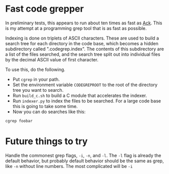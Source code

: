 Fast code grepper
=

In preliminary tests, this appears to run about ten times as fast as
[Ack](http://beyondgrep.com/). This is my attempt at a programming grep
tool that is as fast as possible.

Indexing is done on triplets of ASCII characters. These are used to build
a search tree for each directory in the code base, which becomes a hidden
subdirectory called ".codegrep.index". The contents of this subdirectory
are a list of the files searched, and the search tree split out into
individual files by the decimal ASCII value of first character.

To use this, do the following.

* Put `cgrep` in your path.
* Set the environment variable `CODEGREPROOT` to the root of the directory
  tree you want to search.
* Run `build_c.sh` to build a C module that accelerates the indexer.
* Run `indexer.py` to index the files to be searched. For a large code base
  this is going to take some time.
* Now you can do searches like this:

```bash
cgrep foobar
```

Future things to try
==

Handle the commonest grep flags, `-i`, `-n`, and `-l`. The `-l` flag is
already the default behavior, but probably default behavior should be the
same as grep, like `-n` without line numbers. The most complicated will be
`-i`